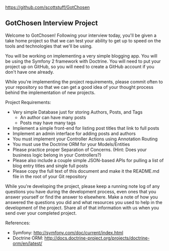 https://github.com/scottstuff/GotChosen

## GotChosen Interview Project
 
Welcome to GotChosen! Following your interview today, you'll be given a take
home project so that we can test your ability to get up to speed on the tools
and technologies that we'll be using.
 
You will be working on implementing a very simple blogging app. You will
be using the Symfony 2 framework with Doctrine. You will need to put your
project up on GitHub, so you will need to create a GitHub account if you don't
have one already.
 
While you're implementing the project requirements, please commit often to your
repository so that we can get a good idea of your thought process behind the
implementation of new projects.
 
Project Requirements:
 
* Very simple Database just for storing Authors, Posts, and Tags
  * An author can have many posts
  * Posts may have many tags
* Implement a simple front-end for listing post titles that link to full posts
* Implement an admin interface for adding posts and authors
* You must implement your Controller Actions using Annotation Routing
* You must use the Doctrine ORM for your Models/Entities
* Please practice proper Separation of Concerns. (Hint: Does your business logic
belong in your Controllers?)
* Please also include a couple simple JSON-based APIs for pulling a list of blog
entry titles and single full posts
* Please copy the full text of this document and make it the README.md file in
the root of your Git repository
 
While you're developing the project, please keep a running note log of any
questions you have during the development process, even ones that you answer
yourself or find the answer to elsewhere. Make a note of how you answered the
questions you did and what resources you used to help in the development of the
project. Share all of that information with us when you send over your completed
project.
 
References:
 
* Symfony: http://symfony.com/doc/current/index.html
* Doctrine ORM: http://docs.doctrine-project.org/projects/doctrine-orm/en/latest/

